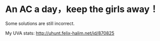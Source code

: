 # An AC a day，keep the girls away！
Some solutions are still incorrect.


My UVA stats: http://uhunt.felix-halim.net/id/870825